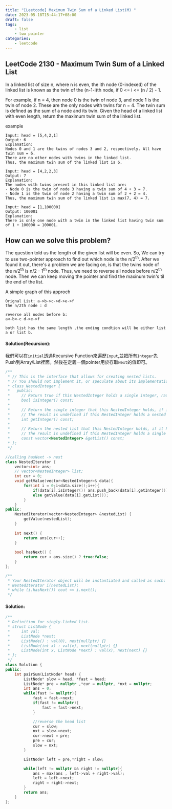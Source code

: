 ```yaml
---
title: "[Leetcode] Maximum Twin Sum of a Linked List(M) "
date: 2023-05-18T15:44:17+08:00
draft: false
tags:
    - list
    - two pointer
categories:
    - leetcode
---
```

## LeetCode 2130 - Maximum Twin Sum of a Linked List

In a linked list of size n, where n is even, the ith node (0-indexed) of the linked list is known as the twin of the (n-1-i)th node, if 0 <= i <= (n / 2) - 1.

For example, if n = 4, then node 0 is the twin of node 3, and node 1 is the twin of node 2. These are the only nodes with twins for n = 4.
The twin sum is defined as the sum of a node and its twin.
Given the head of a linked list with even length, return the maximum twin sum of the linked list.

example
```
Input: head = [5,4,2,1]
Output: 6
Explanation:
Nodes 0 and 1 are the twins of nodes 3 and 2, respectively. All have twin sum = 6.
There are no other nodes with twins in the linked list.
Thus, the maximum twin sum of the linked list is 6. 
```
```
Input: head = [4,2,2,3]
Output: 7
Explanation:
The nodes with twins present in this linked list are:
- Node 0 is the twin of node 3 having a twin sum of 4 + 3 = 7.
- Node 1 is the twin of node 2 having a twin sum of 2 + 2 = 4.
Thus, the maximum twin sum of the linked list is max(7, 4) = 7. 
```
```
Input: head = [1,100000]
Output: 100001
Explanation:
There is only one node with a twin in the linked list having twin sum of 1 + 100000 = 100001.
```

## How can we solve this problem?
The question told us the length of the given list will be even. So, We can try to use two-pointer approach to find out which node is the n/2<sup>th</sup>. After we found it out, there's a problem we are facing on, is that the twins node of the n/2<sup>th</sup> is n/2 - 1<sup>th</sup> node. Thus, we need to reverse all nodes before n/2<sup>th</sup> node. Then we can keep moving the pointer and find the maxinum twin's til the end of the list.  

A simple graph of this approch
```
Orignal List: a->b->c->d->e->f
the n/2th node : d

reverse all nodes before b:
a<-b<-c d->e->f

both list has the same length ,the ending condtion will be either list a or list b.
```
#### Solution(Recursion):
我們可以在`initial`透過Recursive Function來遍歷`Input`,並把所有`Integer`先Push到Array/List裡面。然後在定義一個pointer用於存取`Next`的值即可。
```c++
/**
 * // This is the interface that allows for creating nested lists.
 * // You should not implement it, or speculate about its implementation
 * class NestedInteger {
 *   public:
 *     // Return true if this NestedInteger holds a single integer, rather than a nested list.
 *     bool isInteger() const;
 *
 *     // Return the single integer that this NestedInteger holds, if it holds a single integer
 *     // The result is undefined if this NestedInteger holds a nested list
 *     int getInteger() const;
 *
 *     // Return the nested list that this NestedInteger holds, if it holds a nested list
 *     // The result is undefined if this NestedInteger holds a single integer
 *     const vector<NestedInteger> &getList() const;
 * };
 */

//calling hasNext -> next
class NestedIterator {
    vector<int> ans;
    // vector<NestedInteger> list;
    int cur = 0;
    void getValue(vector<NestedInteger>& data){
        for(int i = 0;i<data.size();i++){
            if(data[i].isInteger()) ans.push_back(data[i].getInteger());
            else getValue(data[i].getList());
        }
    }
public:
    NestedIterator(vector<NestedInteger> &nestedList) {
        getValue(nestedList);
    }
    
    int next() {
        return ans[cur++];
    }
    
    bool hasNext() {
        return cur < ans.size() ? true:false;
    }
};

/**
 * Your NestedIterator object will be instantiated and called as such:
 * NestedIterator i(nestedList);
 * while (i.hasNext()) cout << i.next();
 */
```

#### Solution:
```c++
/**
 * Definition for singly-linked list.
 * struct ListNode {
 *     int val;
 *     ListNode *next;
 *     ListNode() : val(0), next(nullptr) {}
 *     ListNode(int x) : val(x), next(nullptr) {}
 *     ListNode(int x, ListNode *next) : val(x), next(next) {}
 * };
 */
class Solution {
public:
    int pairSum(ListNode* head) {
        ListNode* slow = head, *fast = head;
        ListNode* pre = nullptr ,*cur = nullptr, *nxt = nullptr;
        int ans = 0;
        while(fast != nullptr){
            fast = fast->next;
            if(fast != nullptr){
                fast = fast->next;
            }

            //reverse the head list
            cur = slow;
            nxt = slow->next;
            cur->next = pre;
            pre = cur;   
            slow = nxt;
        }

        ListNode* left = pre,*right = slow;

        while(left != nullptr && right != nullptr){
            ans = max(ans , left->val + right->val);
            left = left->next;
            right = right->next;
        }
        return ans;
    }
};
```
